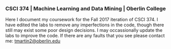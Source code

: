 ### CSCI 374 | Machine Learning and Data Mining | Oberlin College

Here I document my coursework for the Fall 2017 iteration of CSCI 374. I have edited the labs to remove any imperfections in the code, though there still may exist some poor design decisions. I may occassionally update the labs to improve the code. If there are any faults that you see please contact me: tmartin2@oberlin.edu
